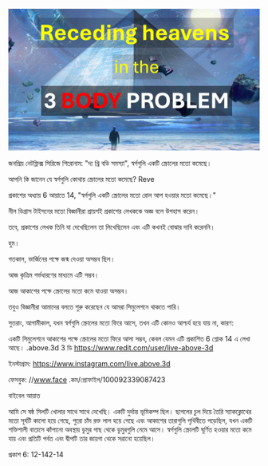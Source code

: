 ![Video cover image](../cover.jpeg "cover-photo")

জনপ্রিয় নেটফ্লিক্স সিরিজে শিরোনাম: "দ্য থ্রি বডি সমস্যা", স্বর্গগুলি একটি স্ক্রোলের মতো কমেছে।

আপনি কি জানেন যে স্বর্গগুলি কোথায় স্ক্রোলের মতো কমেছে? Reve 

প্রকাশের অধ্যায় 6 আয়াতে 14, "স্বর্গগুলি একটি স্ক্রোলের মতো রোল আপ হওয়ার মতো কমেছে।"

নীল ডিগ্রাস টাইসনের মতো বিজ্ঞানীরা প্রায়শই প্রকাশের লেখককে অজ্ঞ বলে উপহাস করেন।

তবে, প্রকাশের লেখক তিনি যা দেখেছিলেন তা লিখেছিলেন এবং এটি কখনই বোঝার দাবি করেননি।

হুম।

গতকাল, ভার্জিনের পক্ষে জন্ম দেওয়া অসম্ভব ছিল।

আজ কৃত্রিম গর্ভধারণের মাধ্যমে এটি সম্ভব।

আজ আকাশের পক্ষে স্ক্রোলের মতো কমে যাওয়া অসম্ভব।

তবুও বিজ্ঞানীরা আমাদের বলতে শুরু করেছেন যে আমরা সিমুলেশনে থাকতে পারি।

সুতরাং, আগামীকাল, যখন স্বর্গগুলি স্ক্রোলের মতো ফিরে আসে, তখন এটি কোনও আশ্চর্য হয়ে যায় না, কারণ:

একটি সিমুলেশনে আকাশের পক্ষে স্ক্রোলের মতো ফিরে আসা সম্ভব, কেবল যেমন এটি প্রকাশিত 6 শ্লোক 14 এ লেখা আছে। .above.3d 3 ডি https://www.redit.com/user/live-above-3d

ইনস্টাগ্রাম: https://www.instagram.com/live.above.3d

ফেসবুক: //www.face .কম/প্রোফাইল/100092339087423

বাইবেল আয়াত

আমি সে ষষ্ঠ সিলটি খোলার সাথে সাথে দেখেছি। একটি দুর্দান্ত ভূমিকম্প ছিল। ছাগলের চুল দিয়ে তৈরি স্যাকক্লোথের মতো সূর্যটি কালো হয়ে গেছে, পুরো চাঁদ রক্ত ​​লাল হয়ে গেছে এবং আকাশের তারাগুলি পৃথিবীতে পড়েছিল, যখন একটি শক্তিশালী বাতাসে কাঁপানো অবস্থায় ডুমুর গাছ থেকে ডুমুরগুলি নেমে আসে। স্বর্গগুলি স্ক্রোলটি ঘূর্ণিত হওয়ার মতো কমে যায় এবং প্রতিটি পর্বত এবং দ্বীপটি তার জায়গা থেকে সরানো হয়েছিল।

প্রকাশ 6: 12-142-14